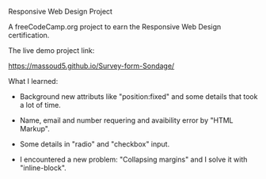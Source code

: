 Responsive Web Design Project


A freeCodeCamp.org project to earn the Responsive Web Design certification.

The live demo project link:

https://massoud5.github.io/Survey-form-Sondage/

What I learned:

- Background new attributs like "position:fixed" and some details that took a lot
of time.

- Name, email and number requering and avaibility error by "HTML Markup".

- Some details in "radio" and "checkbox" input.

- I encountered a new problem: "Collapsing margins" 
  and I solve it with "inline-block".

   



